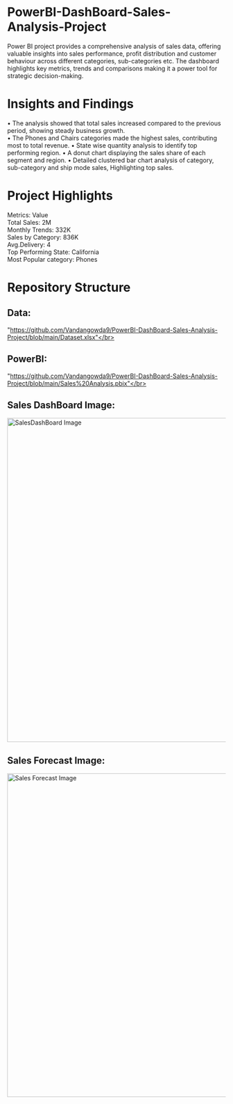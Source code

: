 # PowerBI-DashBoard-Sales-Analysis-Project
Power BI project provides a comprehensive analysis of sales data, offering valuable insights into sales performance, profit distribution and customer behaviour across different categories, sub-categories etc. The  dashboard highlights key metrics, trends and comparisons making it a power tool for strategic decision-making.  

# Insights and Findings
•	The analysis showed that total sales increased compared to the previous period, showing steady business growth. </br>
•	The Phones and Chairs categories made the highest sales, contributing most to total revenue. 
•	State wise quantity analysis to identify top performing region.
•	A donut chart displaying the sales share of each segment and region.
•	Detailed clustered bar chart analysis of category, sub-category and ship mode sales, Highlighting top sales. 



# Project Highlights
Metrics: Value </br>
Total Sales: 2M </br>
Monthly Trends: 332K </br>
Sales by Category: 836K </br>
Avg.Delivery: 4 </br>
Top Performing State: California </br>
Most Popular category: Phones </br>

# Repository Structure
## Data:
"https://github.com/Vandangowda9/PowerBI-DashBoard-Sales-Analysis-Project/blob/main/Dataset.xlsx"</br>
## PowerBI: 
"https://github.com/Vandangowda9/PowerBI-DashBoard-Sales-Analysis-Project/blob/main/Sales%20Analysis.pbix"</br>
## Sales DashBoard Image:
<img width="1327" height="745" alt="SalesDashBoard Image" src="https://github.com/user-attachments/assets/c2e5eb31-27d3-42d7-8438-eb45080b87ea" /></br>
## Sales Forecast Image:
<img width="1326" height="744" alt="Sales Forecast Image" src="https://github.com/user-attachments/assets/8cb8c749-0360-4c5a-80ae-6588cd8e4513" />


